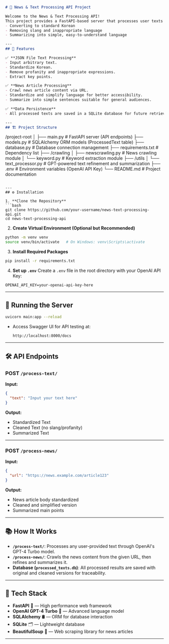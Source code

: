 
```markdown
# 📰 News & Text Processing API Project

Welcome to the News & Text Processing API!  
This project provides a FastAPI-based server that processes user texts and news articles by:
- Converting to standard Korean
- Removing slang and inappropriate language
- Summarizing into simple, easy-to-understand language

---
## 🌟 Features

✅ **JSON File Text Processing**  
- Input arbitrary text.
- Standardize Korean.
- Remove profanity and inappropriate expressions.
- Extract key points.

✅ **News Article Processing**  
- Crawl news article content via URL.
- Standardize and simplify language for better accessibility.
- Summarize into simple sentences suitable for general audiences.

✅ **Data Persistence**  
- All processed texts are saved in a SQLite database for future retrieval and analysis.

---
## 🏗️ Project Structure

```
/project-root
│
├── main.py             # FastAPI server (API endpoints)
├── models.py           # SQLAlchemy ORM models (ProcessedText table)
├── database.py         # Database connection management
├── requirements.txt    # Dependency list
├── /crawling
│   ├── newscrawling.py  # News crawling module
│   └── keyword.py       # Keyword extraction module
├── /utils
│   └── text_processor.py  # GPT-powered text refinement and summarization
├── .env                # Environment variables (OpenAI API Key)
└── README.md           # Project documentation
```

---
## ⚙️ Installation

1. **Clone the Repository**
```bash
git clone https://github.com/your-username/news-text-processing-api.git
cd news-text-processing-api
```

2. **Create Virtual Environment (Optional but Recommended)**
```bash
python -m venv venv
source venv/bin/activate   # On Windows: venv\Scripts\activate
```

3. **Install Required Packages**
```bash
pip install -r requirements.txt
```

4. **Set up `.env`**
Create a `.env` file in the root directory with your OpenAI API Key:
```plaintext
OPENAI_API_KEY=your-openai-api-key-here
```

---
## 🚀 Running the Server

```bash
uvicorn main:app --reload
```

- Access Swagger UI for API testing at:
  ```
  http://localhost:8000/docs
  ```

---
## 🛠️ API Endpoints

### POST `/process-text/`
**Input:**  
```json
{
  "text": "Input your text here"
}
```
**Output:**  
- Standardized Text
- Cleaned Text (no slang/profanity)
- Summarized Text

---

### POST `/process-news/`
**Input:**  
```json
{
  "url": "https://news.example.com/article123"
}
```
**Output:**  
- News article body standardized
- Cleaned and simplified version
- Summarized main points

---

## 📚 How It Works

- **`/process-text/`**: Processes any user-provided text through OpenAI's GPT-4 Turbo model.
- **`/process-news/`**: Crawls the news content from the given URL, then refines and summarizes it.
- **Database (`processed_texts.db`)**: All processed results are saved with original and cleaned versions for traceability.

---

## 🧠 Tech Stack

- **FastAPI** 🚀 — High performance web framework
- **OpenAI GPT-4 Turbo** 🤖 — Advanced language model
- **SQLAlchemy** 🛢️ — ORM for database interaction
- **SQLite** 🗂️ — Lightweight database
- **BeautifulSoup** 🍲 — Web scraping library for news articles

---

